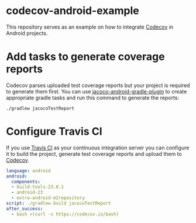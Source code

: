 # codecov-android-example

This repository serves as an example on how to integrate [Codecov](https://codecov.io) in Android
projects.

# Add tasks to generate coverage reports

Codecov parses uploaded test coverage reports but your project is required to generate them first.
You can use [jacoco-android-gradle-plugin](https://github.com/arturdm/jacoco-android-gradle-plugin)
to create appropriate gradle tasks and run this command to generate the reports:

```
./gradlew jacocoTestReport
```

# Configure Travis CI

If you use [Travis CI](https://travis-ci.org) as your continuous integration server you can
configure it to build the project, generate test coverage reports and upload them to
[Codecov](https://codecov.io).

```yml
language: android
android:
  components:
  - build-tools-23.0.1
  - android-23
  - extra-android-m2repository
script: ./gradlew build jacocoTestReport
after_success:
  - bash <(curl -s https://codecov.io/bash)
```

